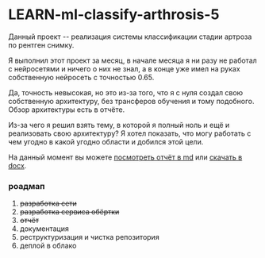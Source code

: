 # LEARN-ml-classify-arthrosis-5

Данный проект -- реализация системы классификации стадии артроза по рентген снимку.

Я выполнил этот проект за месяц, в начале месяца я ни разу не работал с нейросетями и ничего о них не знал, а в конце уже имел на руках собственную нейросеть с точностью 0.65.

Да, точность невысокая, но это из-за того, что я с нуля создал свою собственную архитектуру, без трансферов обучения и тому подобного. Обзор архитектуры есть в отчёте.

Из-за чего я решил взять тему, в которой я полный ноль и ещё и реализовать свою архитектуру? Я хотел показать, что могу работать с чем угодно в какой угодно области и добился этой цели.

На данный момент вы можете [посмотреть отчёт в md](documents/report.md) или [скачать в docx](documents/отчёт%202024.docx).

### роадмап
1. ~~разработка сети~~
2. ~~разработка сервиса обёртки~~
3. ~~отчёт~~
4. документация
5. реструктуризация и чистка репозитория
6. деплой в облако
